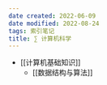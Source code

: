 ```yaml
---
date created: 2022-06-09
date modified: 2022-08-24
tags: 索引笔记
title: ∑ 计算机科学
---
```

- [[计算机基础知识]]
	- [[数据结构与算法]]
